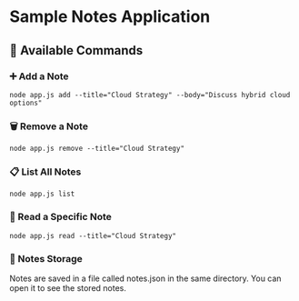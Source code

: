 # Sample Notes Application

## 🔧 Available Commands

### ➕ Add a Note
```
node app.js add --title="Cloud Strategy" --body="Discuss hybrid cloud options"
```

### 🗑️ Remove a Note
```
node app.js remove --title="Cloud Strategy"
```

### 📋 List All Notes
```
node app.js list
```

### 📖 Read a Specific Note
```
node app.js read --title="Cloud Strategy"
```

### 📁 Notes Storage
Notes are saved in a file called notes.json in the same directory. You can open it to see the stored notes.